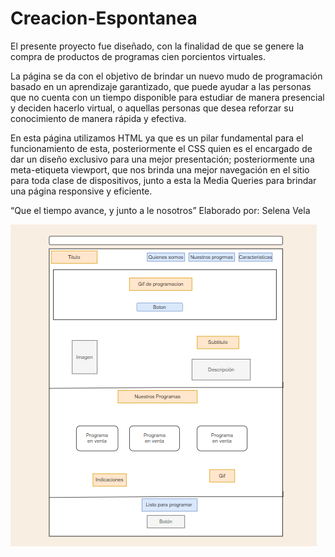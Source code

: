 # Creacion-Espontanea
El presente proyecto fue diseñado, con la finalidad de que se genere la compra de productos de programas cien porcientos virtuales.

La página se da con el objetivo de brindar un nuevo mudo de programación basado en un aprendizaje garantizado, que puede ayudar a las personas que no cuenta con un tiempo disponible para estudiar de manera presencial y deciden hacerlo virtual, o aquellas personas que desea reforzar su conocimiento de manera rápida y efectiva.

En esta página utilizamos HTML ya que es un pilar fundamental para el funcionamiento de esta, posteriormente el CSS quien es el encargado de dar un diseño exclusivo para una mejor presentación; posteriormente una meta-etiqueta viewport, que nos brinda una mejor navegación en el sitio para toda clase de dispositivos, junto a esta la Media Queries para brindar una página responsive y eficiente.
 
 
“Que el tiempo avance, y junto a le nosotros”
Elaborado por: Selena  Vela 

![Prototipado Simple](./media/prototipado-simple.PNG) 


 
